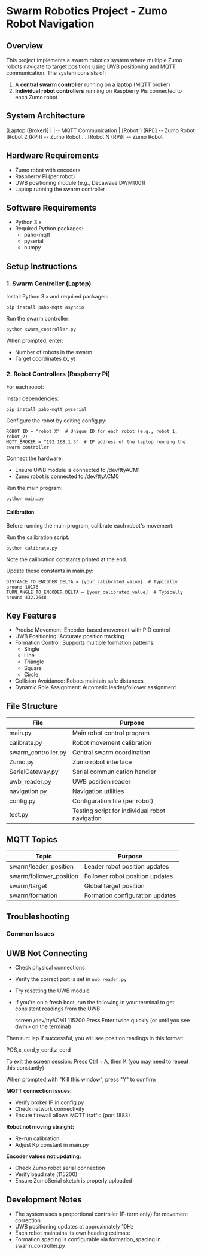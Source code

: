 # Swarm Robotics Project - Zumo Robot Navigation

## Overview

This project implements a swarm robotics system where multiple Zumo robots navigate to target positions using UWB positioning and MQTT communication. The system consists of:

1. A **central swarm controller** running on a laptop (MQTT broker)
2. **Individual robot controllers** running on Raspberry Pis connected to each Zumo robot

## System Architecture

[Laptop (Broker)]
|
|-- MQTT Communication
|
[Robot 1 (RPi)] -- Zumo Robot
[Robot 2 (RPi)] -- Zumo Robot
...
[Robot N (RPi)] -- Zumo Robot

## Hardware Requirements

- Zumo robot with encoders
- Raspberry Pi (per robot)
- UWB positioning module (e.g., Decawave DWM1001)
- Laptop running the swarm controller

## Software Requirements

- Python 3.x
- Required Python packages:
  - paho-mqtt
  - pyserial
  - numpy

## Setup Instructions

### 1. Swarm Controller (Laptop)

Install Python 3.x and required packages:

    pip install paho-mqtt asyncio

Run the swarm controller:

    python swarm_controller.py

When prompted, enter:

- Number of robots in the swarm
- Target coordinates (x, y)

### 2. Robot Controllers (Raspberry Pi)

For each robot:

Install dependencies:

    pip install paho-mqtt pyserial

Configure the robot by editing config.py:

    ROBOT_ID = "robot_X"  # Unique ID for each robot (e.g., robot_1, robot_2)
    MQTT_BROKER = "192.168.1.5"  # IP address of the laptop running the swarm controller

Connect the hardware:

- Ensure UWB module is connected to /dev/ttyACM1
- Zumo robot is connected to /dev/ttyACM0

Run the main program:

    python main.py

#### Calibration

Before running the main program, calibrate each robot's movement:

Run the calibration script:

    python calibrate.py

Note the calibration constants printed at the end.

Update these constants in main.py:

    DISTANCE_TO_ENCODER_DELTA = [your_calibrated_value]  # Typically around 10176
    TURN_ANGLE_TO_ENCODER_DELTA = [your_calibrated_value]  # Typically around 432.2648

## Key Features

- Precise Movement: Encoder-based movement with PID control
- UWB Positioning: Accurate position tracking
- Formation Control: Supports multiple formation patterns:
  - Single
  - Line
  - Triangle
  - Square
  - Circle
- Collision Avoidance: Robots maintain safe distances
- Dynamic Role Assignment: Automatic leader/follower assignment

## File Structure

| File                | Purpose                                        |
| ------------------- | ---------------------------------------------- |
| main.py             | Main robot control program                     |
| calibrate.py        | Robot movement calibration                     |
| swarm_controller.py | Central swarm coordination                     |
| Zumo.py             | Zumo robot interface                           |
| SerialGateway.py    | Serial communication handler                   |
| uwb_reader.py       | UWB position reader                            |
| navigation.py       | Navigation utilities                           |
| config.py           | Configuration file (per robot)                 |
| test.py             | Testing script for individual robot navigation |

## MQTT Topics

| Topic                   | Purpose                         |
| ----------------------- | ------------------------------- |
| swarm/leader_position   | Leader robot position updates   |
| swarm/follower_position | Follower robot position updates |
| swarm/target            | Global target position          |
| swarm/formation         | Formation configuration updates |

## Troubleshooting

### Common Issues

## UWB Not Connecting

- Check physical connections
- Verify the correct port is set in `uwb_reader.py`
- Try resetting the UWB module
- If you're on a fresh boot, run the following in your terminal to get consistent readings from the UWB:

  screen /dev/ttyACM1 115200
  Press Enter twice quickly (or until you see dwm> on the terminal)

Then run:
lep
If successful, you will see position readings in this format:

POS,x_cord,y_cord,z_cord

To exit the screen session:
Press Ctrl + A, then K (you may need to repeat this constantly)

When prompted with "Kill this window", press "Y" to confirm

**MQTT connection issues:**

- Verify broker IP in config.py
- Check network connectivity
- Ensure firewall allows MQTT traffic (port 1883)

**Robot not moving straight:**

- Re-run calibration
- Adjust Kp constant in main.py

**Encoder values not updating:**

- Check Zumo robot serial connection
- Verify baud rate (115200)
- Ensure ZumoSerial sketch is properly uploaded

## Development Notes

- The system uses a proportional controller (P-term only) for movement correction
- UWB positioning updates at approximately 10Hz
- Each robot maintains its own heading estimate
- Formation spacing is configurable via formation_spacing in swarm_controller.py
